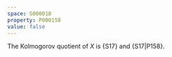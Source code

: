 ```yaml
---
space: S000018
property: P000158
value: false
---
```


The Kolmogorov quotient of $X$ is {S17}
and {S17|P158}.